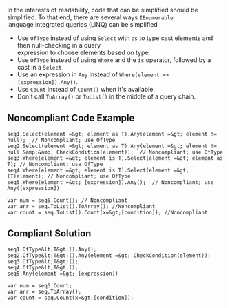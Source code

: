 
In the interests of readability, code that can be simplified should be simplified. To that end, there are several ways `IEnumerable`<br>language integrated queries (LINQ) can be simplified

- Use `OfType` instead of using `Select` with `as` to type cast elements and then null-checking in a query<br>  expression to choose elements based on type.
- Use `OfType` instead of using `Where` and the `is` operator, followed by a cast in a `Select`
- Use an expression in `Any` instead of `Where(element => [expression]).Any()`.
- Use `Count` instead of `Count()` when it's available.
- Don't call `ToArray()` or `ToList()` in the middle of a query chain.


## Noncompliant Code Example


    seq1.Select(element =&gt; element as T).Any(element =&gt; element != null);  // Noncompliant; use OfType
    seq2.Select(element =&gt; element as T).Any(element =&gt; element != null &amp;&amp; CheckCondition(element));  // Noncompliant; use OfType
    seq3.Where(element =&gt; element is T).Select(element =&gt; element as T); // Noncompliant; use OfType
    seq4.Where(element =&gt; element is T).Select(element =&gt; (T)element); // Noncompliant; use OfType
    seq5.Where(element =&gt; [expression]).Any();  // Noncompliant; use Any([expression])
    
    var num = seq6.Count(); // Noncompliant
    var arr = seq.ToList().ToArray(); //Noncompliant
    var count = seq.ToList().Count(x=&gt;[condition]); //Noncompliant


## Compliant Solution


    seq1.OfType&lt;T&gt;().Any();
    seq2.OfType&lt;T&gt;().Any(element =&gt; CheckCondition(element));
    seq3.OfType&lt;T&gt;();
    seq4.OfType&lt;T&gt;();
    seq5.Any(element =&gt; [expression])
    
    var num = seq6.Count;
    var arr = seq.ToArray();
    var count = seq.Count(x=&gt;[condition]);

